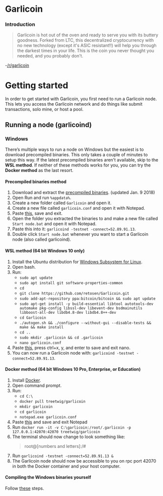 # Garlicoin
### Introduction
>   Garlicoin is hot out of the oven and ready to serve you with its buttery
>   goodness. Forked from LTC, this decentralized cryptocurrency with no new
>   technology (except it's ASIC resistant!!) will help you through the darkest
>   times in your life. This is the coin you never thought you needed, and you
>   probably don't.

-[/r/garlicoin](reddit.com/r/garlicoin)

Getting started
===============

In order to get started with Garlicoin, you first need to run a Garlicoin node.
This lets you access the Garlicoin network and do things like submit
transactions, solo mine, or host a pool.

## Running a node (garlicoind)

### Windows

There’s multiple ways to run a node on Windows but the easiest is to download
precompiled binaries. This only takes a couple of minutes to setup this way. If the latest precompiled binaries aren't available, skip to the **WSL method**. If neither of these methods works for you, you can try the **Docker method** as the last resort.

#### Precompiled binaries method
1.  Download and extract the [precompiled binaries](https://drive.google.com/open?id=19vGRyWKv-GDAbasAh60fNgbSVxFxBXcV). (updated Jan. 9 2018)
2.  Open Run and run `%appdata%`.
3.  Create a new folder called `Garlicoin` and open it.
4.  Create a new file called `garlicoin.conf` and open it with Notepad.
5.  Paste [this](https://pastebin.com/raw/BRGF9DTw), save and exit.
6.  Open the folder you extracted the binaries to and make a new file called
    `Start node.bat` and open it with Notepad.
7.  Paste this into it: `garlicoind -testnet -connect=52.89.91.13`.
8. Double click `Start node.bat` whenever you want to start a Garlicoin node
(also called garlicoind).

#### WSL method (64 bit Windows 10 only)
1. Install the Ubuntu distribution for [Windows Subsystem for Linux](https://docs.microsoft.com/en-us/windows/wsl/install-win10).
2. Open bash.
3. Run:
	* `sudo apt update`
	* `sudo apt install git software-properties-common`
	* `cd`
	* `git clone https://github.com/retosen/Garlicoin.git`
	* `sudo add-apt-repository ppa:bitcoin/bitcoin && sudo apt update`
	* `sudo apt-get install -y build-essential libtool autotools-dev automake pkg-config libssl-dev libevent-dev bsdmainutils libboost-all-dev libdb4.8-dev libdb4.8++-dev`
	* `cd Garlicoin`
	* `./autogen.sh && ./configure --without-gui --disable-tests && make && make install`
	* `cd ..`
	* `sudo mkdir .garlicoin && cd .garlicoin`
	* `nano garlicoin.conf`
4. Paste [this](https://pastebin.com/raw/BRGF9DTw), press ctrl+x, y, and enter to save and exit nano.
5. You can now run a Garlicoin node with: `garlicoind -testnet -connect=52.89.91.13`.

#### Docker method (64 bit Windows 10 Pro, Enterprise, or Education)
1. Install [Docker](https://docs.docker.com/engine/installation/).
2. Open command prompt.
3. Run:
	* `cd C:\`
	* `docker pull treetwig/garlicoin`
	* `mkdir garlicoin`
	* `cd garlicoin`
	* `notepad.exe garlicoin.conf`
4. Paste [this](https://pastebin.com/raw/BRGF9DTw) and save and exit Notepad
5. Run `docker run -it -v C:\garlicoin:/root/.garlicoin -p 127.0.0.1:42070:42070 treetwig/garlicoin`
6. The terminal should now change to look something like:
	> root@[numbers and letters]:/#
7. Run `garlicoind -testnet -connect=52.89.91.13 &`
8. The Garlicoin node should now be accessible to you on rpc port 42070 in both the Docker container and your host computer.


#### Compiling the Windows binaries yourself
Follow [these](https://github.com/retosen/Garlicoin/blob/master/doc/build-windows.md) steps.
